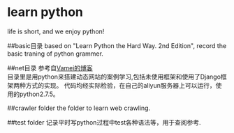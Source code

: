 # learn python
life is short, and we enjoy python!

##basic目录
based on "Learn Python the Hard Way. 2nd Edition", record the basic traning of python grammer.

##net目录
参考自[Vamei的博客](http://www.cnblogs.com/vamei/archive/2012/09/13/2682778.html)</br>
目录里是用python来搭建动态网站的案例学习,包括未使用框架和使用了Django框架两种方式的实现。
代码均经实际检验，在自己的aliyun服务器上可以运行，使用的python2.7.5。

##crawler folder
the folder to learn web crawling.

##test folder
记录平时写python过程中test各种语法等，用于查阅参考.
